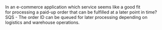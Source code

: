 In an e-commerce application which service seems like a good fit for processing a paid-up order that can be fulfilled at a later point in time?
SQS - The order ID can be queued for later processing depending on logistics and warehouse operations.


